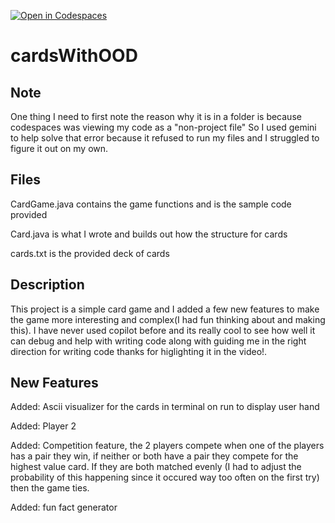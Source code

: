 [![Open in Codespaces](https://classroom.github.com/assets/launch-codespace-2972f46106e565e64193e422d61a12cf1da4916b45550586e14ef0a7c637dd04.svg)](https://classroom.github.com/open-in-codespaces?assignment_repo_id=19798509)
# cardsWithOOD
## Note
One thing I need to first note the reason why it is in a folder is because codespaces was viewing my code as a "non-project file" So I used gemini to help solve that error because it refused to run my files and I struggled to figure it out on my own.

## Files
CardGame.java contains the game functions and is the sample code provided

Card.java is what I wrote and builds out how the structure for cards

cards.txt is the provided deck of cards

## Description

This project is a simple card game and I added a few new features to make the game more interesting and complex(I had fun thinking about and making this). I have never used copilot before and its really cool to see how well it can debug and help with writing code along with guiding me in the right direction for writing code thanks for higlighting it in the video!.


## New Features
Added: Ascii visualizer for the cards in terminal on run to display user hand

Added: Player 2 

Added: Competition feature, the 2 players compete when one of the players has a pair they win, if neither or both have a pair they 
compete for the highest value card. If they are both matched evenly (I had to adjust the probability of this happening since it occured
way too often on the first try) then the game ties. 

Added: fun fact generator
